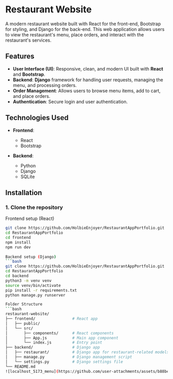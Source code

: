 # Restaurant Website

A modern restaurant website built with React for the front-end, Bootstrap for styling, and Django for the back-end. This web application allows users to view the restaurant's menu, place orders, and interact with the restaurant's services.

## Features

- **User Interface (UI)**: Responsive, clean, and modern UI built with **React** and **Bootstrap**.
- **Backend**: **Django** framework for handling user requests, managing the menu, and processing orders.
- **Order Management**: Allows users to browse menu items, add to cart, and place orders.
- **Authentication**: Secure login and user authentication.

## Technologies Used

- **Frontend**:
  - React
  - Bootstrap
    
- **Backend**:
  - Python
  - Django
  - SQLite  
  
 
  
## Installation

### 1. Clone the repository
Frontend setup (React)
```bash
git clone https://github.com/HolbieEnjoyer/RestaurantAppPortfolio.git
cd RestaurantAppPortfolio
cd frontend
npm install
npm run dev
  
Backend setup (Django)
```bash
git clone https://github.com/HolbieEnjoyer/RestaurantAppPortfolio.git
cd RestaurantAppPortfolio
cd backend
python3 -m venv venv
source venv/bin/activate
pip install -r requirements.txt
python manage.py runserver

Folder Structure
```bash
restaurant-website/
├── frontend/                # React app
│   ├── public/
│   └── src/
│       ├── components/      # React components
│       ├── App.js           # Main app component
│       └── index.js         # Entry point
├── backend/                 # Django app
│   ├── restaurant/          # Django app for restaurant-related models
│   ├── manage.py            # Django management script
│   └── settings.py          # Django settings file
└── README.md
![localhost_5173_menu](https://github.com/user-attachments/assets/b88be222-df6e-4724-8dcc-bb4c91e04dc2)



